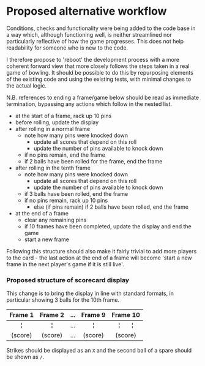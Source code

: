 # Proposed alternative workflow

Conditions, checks and functionality were being added to the code base in a way which, although functioning well, is neither streamlined nor particularly reflective of how the game progresses. This does not help readability for someone who is new to the code.

I therefore propose to 'reboot' the development process with a more coherent forward view that more closely follows the steps taken in a real game of bowling. It should be possible to do this by repurposing elements of the existing code and using the existing tests, with minimal changes to the actual logic.

N.B. references to ending a frame/game below should be read as immediate termination, bypassing any actions which follow in the nested list.

* at the start of a frame, rack up 10 pins
* before rolling, update the display
* after rolling in a normal frame
  - note how many pins were knocked down
    - update all scores that depend on this roll
    - update the number of pins available to knock down
  - if no pins remain, end the frame
  - if 2 balls have been rolled for the frame, end the frame
* after rolling in the tenth frame
  - note how many pins were knocked down
    - update all scores that depend on this roll
    - update the number of pins available to knock down
  - if 3 balls have been rolled, end the frame
  - if no pins remain, rack up 10 pins
    - else (if pins remain) if 2 balls have been rolled, end the frame
* at the end of a frame
  - clear any remaining pins
  - if 10 frames have been completed, update the display and end the game
  - start a new frame

Following this structure should also make it fairly trivial to add more players to the card - the last action at the end of a frame will become 'start a new frame in the next player's game if it is still live'.

### Proposed structure of scorecard display

This change is to bring the display in line with standard formats, in particular showing 3 balls for the 10th frame.

| Frame 1 | Frame 2 | ... | Frame 9 | Frame 10 |
|  :---:  |  :---:  |:---:|  :---:  |   :---:  |
|    ¦    |    ¦    | ... |    ¦    | ¦ &nbsp; &nbsp; &nbsp; ¦ |
| (score) | (score) | ... | (score) |  (score) |

Strikes should be displayed as an `X` and the second ball of a spare should be shown as `/`.
